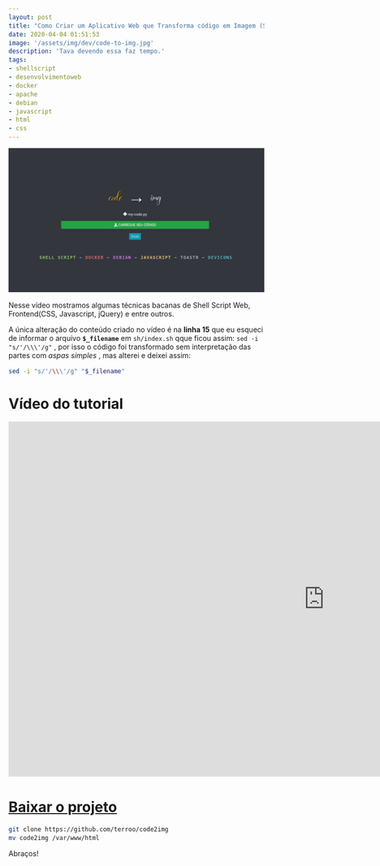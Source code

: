 ```yaml
---
layout: post
title: "Como Criar um Aplicativo Web que Transforma código em Imagem (Shell Script)"
date: 2020-04-04 01:51:53
image: '/assets/img/dev/code-to-img.jpg'
description: 'Tava devendo essa faz tempo.'
tags:
- shellscript
- desenvolvimentoweb
- docker
- apache
- debian
- javascript
- html
- css
---
```


[![Como Criar um Aplicativo Web que Transforma código em Imagem](/assets/img/dev/code-to-img.jpg)](/assets/img/dev/code-to-img.jpg)


Nesse vídeo mostramos algumas técnicas bacanas de Shell Script Web, Frontend(CSS, Javascript, jQuery) e entre outros.


 A única alteração do conteúdo criado no vídeo é na **linha 15** que eu esqueci de informar o arquivo **`$_filename`** em `sh/index.sh` qque ficou assim: `sed -i "s/'/\\\'/g"` , por isso o código foi transformado sem interpretação das partes com *aspas simples* , mas alterei e deixei assim:
```sh
sed -i "s/'/\\\'/g" "$_filename"
```

# Vídeo do tutorial

<iframe width="1244" height="700" src="https://www.youtube.com/embed/q-nDkg1PauE" frameborder="0" allow="accelerometer; autoplay; encrypted-media; gyroscope; picture-in-picture" allowfullscreen></iframe> 

# [Baixar o projeto](https://github.com/terroo/code2img)
```sh
git clone https://github.com/terroo/code2img
mv code2img /var/www/html
```

Abraços!
